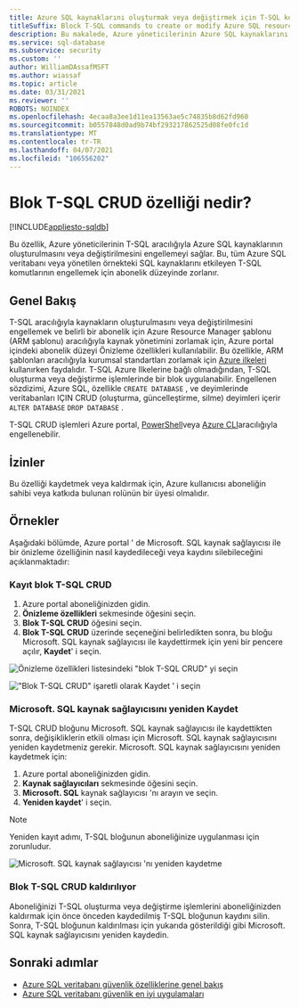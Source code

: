 ```yaml
---
title: Azure SQL kaynaklarını oluşturmak veya değiştirmek için T-SQL komutlarını engelle
titleSuffix: Block T-SQL commands to create or modify Azure SQL resources
description: Bu makalede, Azure yöneticilerinin Azure SQL kaynaklarını oluşturmak veya değiştirmek için T-SQL komutlarının engellenmesine izin veren bir özellik ayrıntılı olarak anlatılmaktadır
ms.service: sql-database
ms.subservice: security
ms.custom: ''
author: WilliamDAssafMSFT
ms.author: wiassaf
ms.topic: article
ms.date: 03/31/2021
ms.reviewer: ''
ROBOTS: NOINDEX
ms.openlocfilehash: 4ecaa8a3ee1d11ea13563ae5c74835b8d62fd960
ms.sourcegitcommit: b0557848d0ad9b74bf293217862525d08fe0fc1d
ms.translationtype: MT
ms.contentlocale: tr-TR
ms.lasthandoff: 04/07/2021
ms.locfileid: "106556202"
---
```

# <a name="what-is-block-t-sql-crud-feature"></a>Blok T-SQL CRUD özelliği nedir?
[!INCLUDE[appliesto-sqldb](../includes/appliesto-sqldb-sqlmi.md)]


Bu özellik, Azure yöneticilerinin T-SQL aracılığıyla Azure SQL kaynaklarının oluşturulmasını veya değiştirilmesini engellemeyi sağlar. Bu, tüm Azure SQL veritabanı veya yönetilen örnekteki SQL kaynaklarını etkileyen T-SQL komutlarının engellemek için abonelik düzeyinde zorlanır.

## <a name="overview"></a>Genel Bakış

T-SQL aracılığıyla kaynakların oluşturulmasını veya değiştirilmesini engellemek ve belirli bir abonelik için Azure Resource Manager şablonu (ARM şablonu) aracılığıyla kaynak yönetimini zorlamak için, Azure portal içindeki abonelik düzeyi Önizleme özellikleri kullanılabilir. Bu özellikle, ARM şablonları aracılığıyla kurumsal standartları zorlamak için [Azure ilkeleri](/azure/governance/policy/overview) kullanırken faydalıdır. T-SQL Azure Ilkelerine bağlı olmadığından, T-SQL oluşturma veya değiştirme işlemlerinde bir blok uygulanabilir. Engellenen sözdizimi, Azure SQL, özellikle `CREATE DATABASE` , ve deyimlerinde veritabanları IÇIN CRUD (oluşturma, güncelleştirme, silme) deyimleri içerir `ALTER DATABASE` `DROP DATABASE` . 

T-SQL CRUD işlemleri Azure portal, [PowerShell](/powershell/module/az.resources/register-azproviderfeature)veya [Azure CLI](/cli/azure/feature#az_feature_register)aracılığıyla engellenebilir.

## <a name="permissions"></a>İzinler

Bu özelliği kaydetmek veya kaldırmak için, Azure kullanıcısı aboneliğin sahibi veya katkıda bulunan rolünün bir üyesi olmalıdır.

## <a name="examples"></a>Örnekler

Aşağıdaki bölümde, Azure portal ' de Microsoft. SQL kaynak sağlayıcısı ile bir önizleme özelliğinin nasıl kaydedileceği veya kaydını silebileceğini açıklanmaktadır: 

### <a name="register-block-t-sql-crud"></a>Kayıt blok T-SQL CRUD

1. Azure portal aboneliğinizden gidin.
2. **Önizleme özellikleri** sekmesinde öğesini seçin. 
3. **Blok T-SQL CRUD** öğesini seçin.
4. **Blok T-SQL CRUD** üzerinde seçeneğini belirledikten sonra, bu bloğu Microsoft. SQL kaynak sağlayıcısı ile kaydettirmek için yeni bir pencere açılır, **Kaydet**' i seçin.

![Önizleme özellikleri listesindeki "blok T-SQL CRUD" yi seçin](./media/block-tsql-crud/block-tsql-crud.png)

!["Blok T-SQL CRUD" işaretli olarak Kaydet ' i seçin](./media/block-tsql-crud/block-tsql-crud-register.png)

  
### <a name="re-register-microsoftsql-resource-provider"></a>Microsoft. SQL kaynak sağlayıcısını yeniden Kaydet 
T-SQL CRUD bloğunu Microsoft. SQL kaynak sağlayıcısı ile kaydettikten sonra, değişikliklerin etkili olması için Microsoft. SQL kaynak sağlayıcısını yeniden kaydetmeniz gerekir. Microsoft. SQL kaynak sağlayıcısını yeniden kaydetmek için:

1. Azure portal aboneliğinizden gidin.
2. **Kaynak sağlayıcıları** sekmesinde öğesini seçin.
3. **Microsoft. SQL** kaynak sağlayıcısı 'nı arayın ve seçin.
4. **Yeniden kaydet**' i seçin. 

> [!NOTE]
> Yeniden kayıt adımı, T-SQL bloğunun aboneliğinize uygulanması için zorunludur. 

![Microsoft. SQL kaynak sağlayıcısı 'nı yeniden kaydetme](./media/block-tsql-crud/block-tsql-crud-re-register.png)

### <a name="removing-block-t-sql-crud"></a>Blok T-SQL CRUD kaldırılıyor
Aboneliğinizi T-SQL oluşturma veya değiştirme işlemlerini aboneliğinizden kaldırmak için önce önceden kaydedilmiş T-SQL bloğunun kaydını silin. Sonra, T-SQL bloğunun kaldırılması için yukarıda gösterildiği gibi Microsoft. SQL kaynak sağlayıcısını yeniden kaydedin. 


## <a name="next-steps"></a>Sonraki adımlar

- [Azure SQL veritabanı güvenlik özelliklerine genel bakış](security-overview.md)
- [Azure SQL veritabanı güvenlik en iyi uygulamaları](security-best-practice.md)

